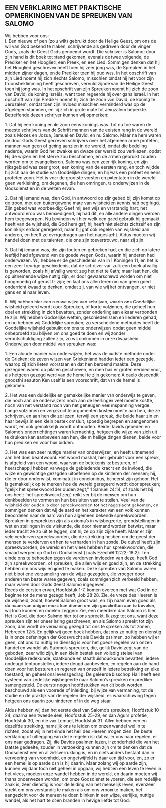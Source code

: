 ## EEN VERKLARING MET PRAKTISCHE OPMERKINGEN VAN DE SPREUKEN VAN SALOMO

Wij hebben voor ons:  
I. Een nieuwe of pen (zo u wilt) gebruikt door de Heilige Geest, om ons de wil van God bekend te maken, schrijvende als gedreven door de vinger Gods, zoals de Geest Gods genoemd wordt. Die schrijver is Salomo; door zijn hand is dit boek tot stand gekomen, evenals de twee volgende, de Prediker en het Hooglied, een Preek, en een Lied. Sommigen denken dat hij het Hooglied geschreven heeft toen hij zeer jong was, de Spreuken in het midden zijner dagen, en de Prediker toen hij oud was. In het opschrift van zijn Lied noemt hij zich slechts Salomo, misschien omdat hij het voor zijn troonsbeklimming heeft geschreven, vervuld zijnde van de Heilige Geest toen hij jong was. In het opschrift van zijn Spreuken noemt hij zich de zoon van David, de koning Israëls, want toen regeerde hij over gans Israël. In het opschrift van zijn Prediker noemt hij zich de zoon van David, de koning te Jeruzalem, omdat toen zijn invloed misschien verminderd was op de afgelegen stammen, en hij zich in grote mate tot Jeruzalem beperkte. Betreffende dezen schrijver kunnen wij opmerken:

1\. Dat hij een koning en de zoon eens konings was. Tot nu toe waren de meeste schrijvers van de Schrift mannen van de eersten rang in de wereld, zoals Mozes en Jozua, Samuel en David, en nu Salomo. Maar na hem waren de door Gods Geest gedreven schrijvers over het algemeen arme profeten, mannen van geen of gering aanzien in de wereld, omdat die bedeling naderde, waarin God het zwakke en dwaze der wereld zou verkiezen, opdat Hij de wijzen en het sterke zou beschamen, en de armen gebruikt zouden worden om te evangeliseren. Salomo was een zeer rijk koning, en zijn rijksgebied was zeer groot, een koning van de eersten rang, en toch wijdde hij zich aan de studie van Goddelijke dingen; en hij was een profeet en eens profeten zoon. Het is voor de grootste vorsten en potentaten in de wereld geen verkleining, om degenen, die hen omringen, te onderwijzen in de Godsdienst en in de wetten ervan.

2\. Dat hij iemand was, dien God, in antwoord op zijn gebed bij zijn komst op de troon, met een buitengewone mate van wijsheid en kennis had begiftigd. Zijn gebed was voorbeeldig: Geef mij een wijs en verstandig hart; het antwoord erop was bemoedigend, hij had dit, en alle andere dingen werden hem toegeworpen. Nu bevinden wij hier welk een goed gebruik hij gemaakt heeft van de wijsheid, die God hem gaf; hij heeft niet slechts zichzelf en zijn koninkrijk erdoor geregeerd, maar hij gaf ook regelen van wijsheid aan anderen, en heeft ze overgedragen aan het nageslacht. Aldus moeten wij handel doen met de talenten, die ons zijn toevertrouwd, naar zij zijn.

3\. Dat hij iemand was, die zijn fouten en gebreken had, en die zich op latere leeftijd had afgewend van de goede wegen Gods, waarin hij anderen had onderwezen. Wij hebben er de geschiedenis van in 1 Koningen 11, en het is een zeer treurige geschiedenis, dat de schrijver van zulk een boek afvallig is geworden, zoals hij afvallig werd; zeg het niet te Gath; maar laat hen, die op uitnemende wijze nuttig zijn, er door gewaarschuwd worden om niet hoogmoedig of gerust te zijn; en laat ons allen leren om van geen goed onderricht kwaad te denken, omdat zij, van wie wij het ontvangen, er niet gans en al naar leven.

II. Wij hebben hier een nieuwe wijze van schrijven, waarin ons Goddelijke wijsheid geleerd wordt door Spreuken, of korte volzinnen, die geheel hun doel en strekking in zich bevatten, zonder onderling aan elkaar verbonden te zijn. Wij hebben Goddelijke wetten, geschiedenissen en liederen gehad, en nu hebben wij Goddelijke spreuken; zo verscheidene methodes heeft de Goddelijke wijsheid gebruikt om ons te onderwijzen, opdat geen middel onbeproefd zou blijven om ons goed te doen en wij zonder verontschuldiging zullen zijn, zo wij omkomen in onze dwaasheid. Onderwijzen door middel van spreuken was:

1\. Een aloude manier van onderwijzen, het was de oudste methode onder de Grieken; de zeven wijzen van Griekenland hadden ieder een gezegde, waarop zij zich lieten voorstaan en dat hen beroemd maakte. Deze gezegden waren op pilaren geschreven, en men had er groten eerbied voor, als hetgeen gezegd werd van de hemel te zijn gekomen: A caelo descendit gnoosthi seauton Ken uzelf is een voorschrift, dat van de hemel is gekomen.

2\. Het was een duidelijke en gemakkelijke manier van onderwijs te geven, die noch aan de onderwijzers noch aan de leerlingen veel moeite kostte, noch van het verstand noch van het geheugen veel inspanning vergde. Lange volzinnen en vergezochte argumenten kosten moeite aan hen, die ze schrijven, en aan hen die ze lezen, terwijl een spreuk, die beide haar zin en haar bewijs in een klein bestek omsluit, spoedig begrepen en aangenomen wordt, en ook gemakkelijk wordt onthouden. Beide Davids gebeden en Salomo’s onderrichtingen waren kernachtig, hetgeen die wijze van zich uit te drukken kan aanbevelen aan hen, die m heilige dingen dienen, beide voor hun prediken en voor hun bidden.

3\. Het was een zeer nuttige manier van onderwijzen, en heeft uitnemend aan het doel beantwoord. Het woord mashal, hier gebruikt voor een spreuk, is afgeleid van een woord, waarvan de betekenis is: besturen, of heerschappij hebben vanwege de gebiedende kracht en de invloed, die wijze en gewichtige gezegden uitoefenen op de kinderen der mensen; hij, die er door onderwijst, dominatut in concionibus, beheerst zijn gehoor. Het is gemakkelijk op te merken hoe de wereld geregeerd wordt door spreuken; "gelijk het spreekwoord der ouden zegt," 1 Samuel 24:14, of zoals het bij ons heet: ‘het spreekwoord zeg’, reikt ver bij de mensen om hun denkbeelden te vormen en hun besluiten vast te stellen. Veel van de wijsheid der ouden is door spreekwoorden tot het nageslacht gekomen, en sommigen denken dat wij de aard en het karakter van een volk kunnen beoordelen naar de aard van hun algemeen bekende spreekwoorden. Spreuken in gesprekken zijn als axioma’s in wijsbegeerte, grondstellingen in wet en stellingen in de wiskunde, die door niemand worden betwist, maar ieder tracht ze zo uit te leggen, dat hij ze op zijn zijde heeft. Maar er zijn vele verdorven spreekwoorden, die de strekking hebben om de geest der mensen te verderven en hen te verharden in hun zonde. De duivel heeft zijn spreekwoorden; de wereld en het vlees hebben hun spreekwoorden, die smaad werpen op God en Godsdienst (zoals Ezechiël 12:22; 18:2). Ten einde ons te behoeden tegen de verdorven invloeden van deze, heeft God zijn spreekwoorden, of spreuken, die allen wijs en goed zijn, en de strekking hebben om ons wijs en goed te maken. Deze spreuken van Salomo waren niet bloot ene verzameling van de wijze gezegden, die vroeger door anderen ten beste waren gegeven, zoals sommigen zich verbeeld hebben, maar waren door Gods Geest Salomo ingegeven.  
Reeds de eersten ervan, Hoofdstuk 1-7, komen overeen met wat God in de beginne tot de mens gezegd heeft, Job 28:28. Zie, de vreze des Heeren is de wijsheid, zodat, hoewel Salomo groot was, en zijn naam even goed als de naam van enigen mens kan dienen om zijn geschriften aan te bevelen, wij toch kunnen en moeten zeggen: Zie, een meerdere dan Salomo is hier. Het is God, die door Salomo hier tot ons spreekt. Ik zeg: tot ons, want deze spreuken zijn ter oneer lering geschreven, en als Salomo spreekt tot zijn zoon, dan wordt de vermaning gezegd tot ons te spreken als tot zonen, Hebreeën 12:5. En gelijk wij geen boek hebben, dat ons zo nuttig en dienstig is in onze oefeningen der Godsvrucht als Davids psalmen, zo hebben wij er geen, dat ons zo nuttig en dienstig is voor het goede regelen van onzen handel en wandel als Salomo’s spreuken, die, gelijk David zegt van de geboden, zeer wild zijn, in een klein bestek een volledig stelsel van Goddelijke redekunde, staatkunde en staathuishoudkunde bevatten, iedere ondeugd tentoonstellen, iedere deugd aanbevelen, en regelen aan de hand doen voor het besturen en regeren van onszelf in iedere betrekking en elke toestand, en geheel ons levensgedrag. De geleerde bisschop Hall heeft een systeem van zedelijke wijsbegeerte naar Salomo’s spreuken en prediker samengesteld. De eerste negen hoofdstukken van dit boek worden beschouwd als een voorrede of inleiding, bij wijze van vermaning, tot de studie en de praktijk van de regelen der wijsheid, en waarschuwing tegen hetgeen ons daarin zou hinderen of in de weg staan. 

Aldus hebben wij dan het eerste deel van Salomo’s spreuken, Hoofdstuk 10-24; daarna een tweede deel, Hoofdstuk 25-29, en dan Agurs profetie, Hoofdstuk 30, en die van Lemuel, Hoofdstuk 31. 
Allen hebben een en dezelfde strekking, namelijk ons te leiden om onzen wandel wel in te richten, zodat wij in het einde het heil des Heeren mogen zien. De beste verklaring of uitlegging van deze regelen is: dat wij er ons naar regelen, er ons naar gedragen. Zij, die Davids psalmen lezen, inzonderheid die van het laatste gedeelte, zouden in verzoeking kunnen zijn om te denken dat de Godsdienst een en al zielsverrukking is, en in niets anders bestaat dan in vervoering van vroomheid, en ongetwijfeld is daar een tijd voor, en, zo er een hemel is op aarde dan is hij daarin. Maar zolang wij op aarde zijn, kunnen wij daar toch niet geheel in opgaan, wij hebben een leven te leven in het vlees, moeten onze wandel hebben in de wereld, en daarin moeten wij thans onderwezen worden, om onze Godsdienst te voeren, die een redelijke zaak is, zeer dienstig is voor de leiding van het menselijk leven, evenzeer strekt om ons verstandig te maken als om ons vroom te maken, het aangezicht voor de mensen te doen blinken in een wijze, eerlijke, nuttige wandel, als het hart te doen branden in hevige liefde tot God. 



 
